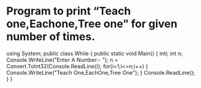 
# Program to print “Teach one,Eachone,Tree one” for given number of times.
using System;
public class While
	{
public static void Main()
		{
			inti;
			int n;
			Console.WriteLine("Enter A Number:- ");
			n = Convert.ToInt32(Console.ReadLine());
			for(i=1;i<=n;i++)
			{
				Console.WriteLine("Teach One,EachOne,Tree One");
				}
			Console.ReadLine();
			}
	}
